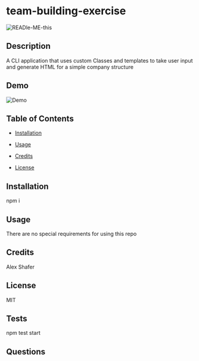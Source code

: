 # team-building-exercise

![READle-ME-this](https://img.shields.io/github/last-commit/AlexShafer/team-building-exercise)

## Description

A CLI application that uses custom Classes and templates to take user input and generate HTML for a simple company structure

## Demo

![Demo](/img/demo.gif)

## Table of Contents

* [Installation](#installation)

* [Usage](#usage)

* [Credits](#credits)

* [License](#license)

## Installation

npm i

## Usage

There are no special requirements for using this repo

## Credits

Alex Shafer

## License

MIT

## Tests

npm test start

## Questions

